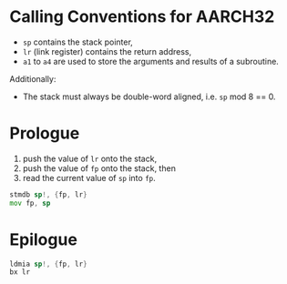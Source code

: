 # Calling Conventions for AARCH32

* `sp` contains the stack pointer,
* `lr` (link register) contains the return address,
* `a1` to `a4` are used to store the arguments and results of a
  subroutine.

Additionally:

* The stack must always be double-word aligned, i.e. `sp` mod 8 == 0.

# Prologue

1. push the value of `lr` onto the stack,
2. push the value of `fp` onto the stack, then
3. read the current value of `sp` into `fp`.

```asm
stmdb sp!, {fp, lr}
mov fp, sp
```

# Epilogue

```asm
ldmia sp!, {fp, lr}
bx lr
```
